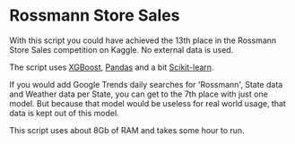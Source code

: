 # Rossmann Store Sales
With this script you could have achieved the 13th place in the Rossmann Store Sales competition on Kaggle. No external data is used.

The script uses [XGBoost](https://github.com/dmlc/xgboost), [Pandas](https://github.com/pydata/pandas) and a bit [Scikit-learn](https://github.com/scikit-learn/scikit-learn).

If you would add Google Trends daily searches for 'Rossmann', State data and Weather data per State, you can get to the 7th place with just one model. But because that model would be useless for real world usage, that data is kept out of this model.

This script uses about 8Gb of RAM and takes some hour to run.
